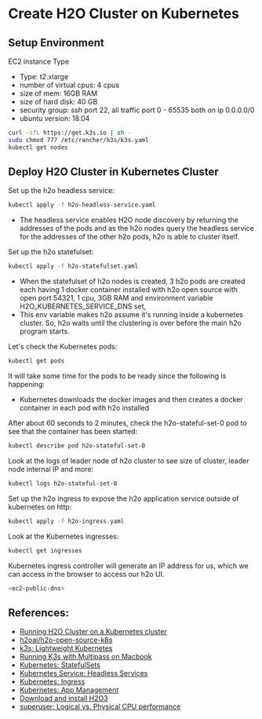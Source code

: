 # Create H2O Cluster on Kubernetes

## Setup Environment

EC2 instance Type

- Type: t2.xlarge
- number of virtual cpus: 4 cpus
- size of mem: 16GB RAM
- size of hard disk: 40 GB
- security group: ssh port 22, all traffic port 0 - 65535 both on ip 0.0.0.0/0
- ubuntu version: 18.04

~~~bash
curl -sfL https://get.k3s.io | sh -
sudo chmod 777 /etc/rancher/k3s/k3s.yaml
kubectl get nodes
~~~

## Deploy H2O Cluster in Kubernetes Cluster

Set up the h2o headless service:

~~~bash
kubectl apply -f h2o-headless-service.yaml
~~~

- The headless service enables H2O node discovery by returning the addresses of the pods and as the h2o nodes query the headless service for the addresses of the other h2o pods, h2o is able to cluster itself.

Set up the h2o statefulset:

~~~bash
kubectl apply -f h2o-statefulset.yaml
~~~

- When the statefulset of h2o nodes is created, 3 h2o pods are created each having 1 docker container installed with h2o open source with open port 54321, 1 cpu, 3GB RAM and environment variable H2O_KUBERNETES_SERVICE_DNS set, 
- This env variable makes h2o assume it's running inside a kubernetes cluster. So, h2o waits until the clustering is over before the main h2o program starts.

Let's check the Kubernetes pods:

~~~bash
kubectl get pods
~~~

It will take some time for the pods to be ready since the following is happening:

- Kubernetes downloads the docker images and then creates a docker container in each pod with h2o installed

After about 60 seconds to 2 minutes, check the h2o-stateful-set-0 pod to see that the container has been started:

~~~bash
kubectl describe pod h2o-stateful-set-0
~~~

Look at the logs of leader node of h2o cluster to see size of cluster, leader node internal IP and more:

~~~bash
kubectl logs h2o-stateful-set-0
~~~

Set up the h2o ingress to expose the h2o application service outside of kubernetes on http:

~~~bash
kubectl apply -f h2o-ingress.yaml
~~~



Look at the Kubernetes ingresses:

~~~bash
kubectl get ingresses
~~~

Kubernetes ingress controller will generate an IP address for us, which we can access in the browser to access our h2o UI.

~~~bash
<ec2-public-dns>
~~~

## References:

- [Running H2O Cluster on a Kubernetes cluster](https://www.h2o.ai/blog/running-h2o-cluster-on-a-kubernetes-cluster/)
- [h2oai/h2o-open-source-k8s](https://hub.docker.com/r/h2oai/h2o-open-source-k8s)
- [k3s: Lightweight Kubernetes](https://k3s.io/)
- [Running K3s with Multipass on Macbook](https://medium.com/@zhimin.wen/running-k3s-with-multipass-on-mac-fbd559966f7c)
- [Kubernetes: StatefulSets](https://kubernetes.io/docs/concepts/workloads/controllers/statefulset/)
- [Kubernetes Service: Headless Services](https://kubernetes.io/docs/concepts/services-networking/service/#headless-services)
- [Kubernetes: Ingress](https://kubernetes.io/docs/concepts/services-networking/ingress/)
- [Kubernetes: App Management](https://kubernetes.io/docs/reference/generated/kubectl/kubectl-commands#-strong-app-management-strong-)
- [Download and install H2O3](http://h2o-release.s3.amazonaws.com/h2o/rel-zeno/2/index.html)
- [superuser: Logical vs. Physical CPU performance](https://superuser.com/questions/1105654/logical-vs-physical-cpu-performance)